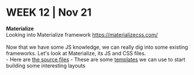 <h1>WEEK 12 | Nov 21 </h1>
<p><strong>Materialize</strong><br>Looking into Materialize framework <a href="https://materializecss.com/">https://materializecss.com/</a><br><br>
Now that we have some JS knowledge, we can really dig into some existing frameworks. Let's look at Materialize, its JS and CSS files.<br>
- Here are <a href="">the source files</a>
- These are some <a href="">templates</a> we can use to start building some interesting layouts</p>
